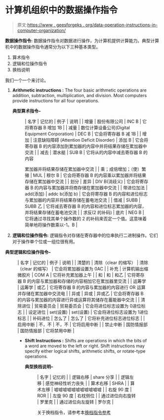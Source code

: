 # 计算机组织中的数据操作指令

> 原文:[https://www . geesforgeks . org/data-operation-instructions-in-computer-organization/](https://www.geeksforgeeks.org/data-manipulation-instructions-in-computer-organization/)

**数据操作指令:**
数据操作指令对数据进行操作，为计算机提供计算能力。典型计算机中的数据操作指令通常分为以下三种基本类型。

1.  算术指令
2.  逻辑和位操作指令
3.  换档说明

我们一个一个来讨论。

1.  **Arithmetic instructions :**
    The four basic arithmetic operations are addition, subtraction, multiplication, and division. Most computers provide instructions for all four operations.

    **典型算术指令–**

    <figure class="table">

    | 名字 | 记忆的 | 例子 | 说明 |
    | 增量 | 股份有限公司 | INC B | 它将寄存器 B 增加 1B |
    | 减量 | 数位计算设备公司(Digital Equipment Corporation) | DEC B | 它会将寄存器 B 减 1B |
    | 增加 | 注意缺陷障碍 (Attention Deficit Disorder) | 添加 B | 它会将寄存器 B 的内容添加到累加器的内容中并将结果存储在累加器中交流 |
    | 减去 | 潜水艇 | SUB B | 它将从的内容中减去寄存器 B 的内容

    累加器并将结果存储在累加器中交流 |
    | 乘；成倍增加；（使）繁殖 | MUL | 穆尔 B | 它会将寄存器 B 的内容乘以累加器并将结果存储在累加器中交流 |
    | 划分 | 差异 | DIV B(消歧义) | 它会将寄存器 B 的内容与累加器并将商存储在累加器中交流 |
    | 带进位加法 | add(添加) | addc b(添加 b) | 它会将寄存器 B 的内容和进位标志与累加器的内容并将结果存储在蓄电池交流 |
    | 借减 | SUBB | SUBB 乙 | 它将减去寄存器 B 的内容和进位标志累加器的内容，并将结果存储在蓄电池交流 |
    | 求反(2 的补码) | 底片 | NEG B | 它将通过寻找其单个操作数的 2 的补码来否定一个值。这意味着简单地将操作数乘以-1。B |

    </figure>

2.  **逻辑和位操作指令:**
    逻辑指令对存储在寄存器中的位串执行二进制操作。它们对于操作单个位或一组位很有用。

**典型逻辑和位操作指令–**

<figure class="table">

| 名字 | 记忆的 | 例子 | 说明 |
| 清楚的 | 清除（clear 的缩写） | 清除（clear 的缩写） | 它会将累加器设置为 0AC |
| 补充 | 计算机输出缩微胶片 | COM A | 它将补充累加器上午 |
| 和 | 和 | 和乙 | 它将寄存器 B 的内容与累加器和存储的内容相加它在累加器里交流 |
| 运筹学 | 运筹学 | 或乙 | 它将寄存器 B 的内容与累加器的内容进行 OR 运算并存储在累加器中交流电 |
| 异或 | 异或 | 异或乙 | 它会将寄存器 B 的内容与累加器的内容进行异或运算将其储存在蓄能器中交流 |
| 清除进位 | 贸易委员会 | 贸易委员会 | 它会将进位标志设置为 0进位标志 |
| 设定进位 | set(设置) | set(设置) | 它会将进位标志设置为 1进位标志 |
| 补码进位 | 怎么了 | 怎么了 | 它将补充进位标志进位标志 |
| 启用中断 | 不，不 | 不，不 | 它将启用中断 |
| 禁止中断 | 国防情报部 | 国防情报部 | 它将禁用中断 |

*   **Shift Instructions :**
    Shifts are operations in which the bits of a word are moved to the left or right. Shift instructions may specify either logical shifts, arithmetic shifts, or rotate-type operations.

    **典型换档说明–**

    <figure class="table">

    | 名字 | 记忆的 |
    | 逻辑右移 | share 分享 |
    | 逻辑左移 | 感觉神经性听力丧失 |
    | 算术右移 | SHRA |
    | 算术左移 | 嘘嘘嘘嘘嘘嘘嘘嘘嘘嘘嘘 |
    | 右旋 90 度 | ROR |
    | 左旋 90 度 | 右枕侧位 |
    | 通过进位向右旋转 | 罗里克 |
    | 通过进位向左旋转 | 罗尔克 |

    关于换档指令，请参考本[换档指令参考](https://www.geeksforgeeks.org/shift-micro-operations-in-computer-architecture/)

    </figure>

    </figure>
